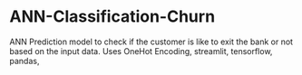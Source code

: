 # ANN-Classification-Churn
ANN Prediction model to check if the customer is like to exit the bank or not based on the input data. Uses OneHot Encoding, streamlit, tensorflow, pandas, 
